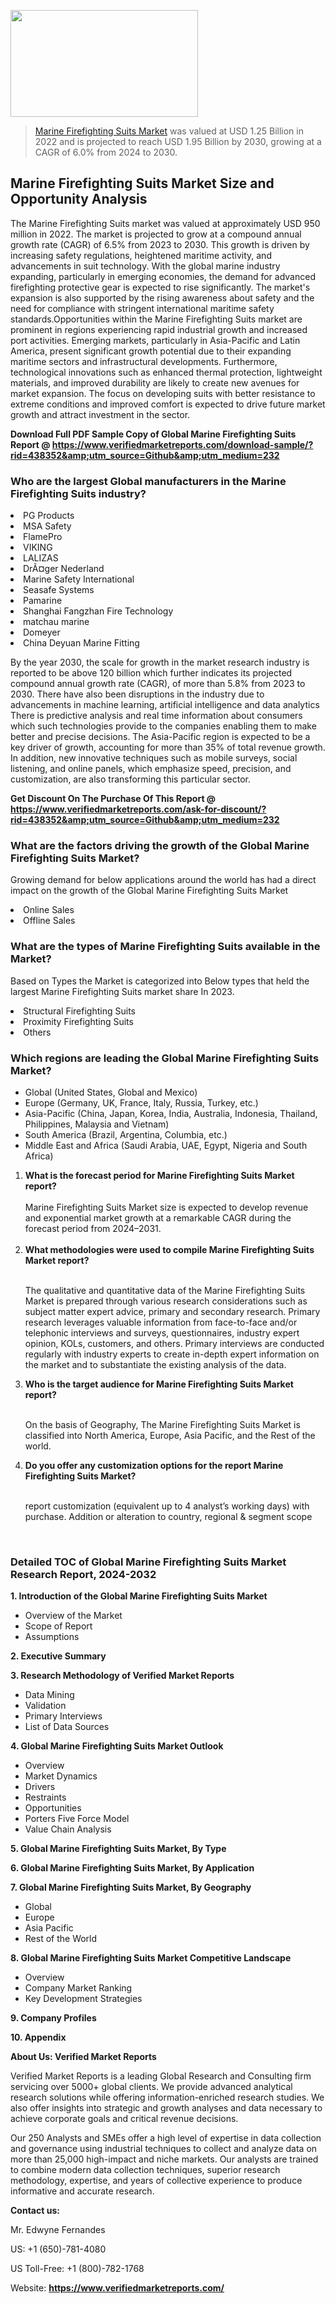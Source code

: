 
<img src="https://ffe5etoiles.com/wp-content/uploads/2024/12/MST1-300x171.png" alt="" width="300" height="171" class="alignnone size-medium wp-image-20088" /><blockquote><p><p><a href="https://www.verifiedmarketreports.com/download-sample/?rid=438352&utm_source=Github&utm_medium=232" target="_blank">Marine Firefighting Suits Market</a> was valued at USD 1.25 Billion in 2022 and is projected to reach USD 1.95 Billion by 2030, growing at a CAGR of 6.0% from 2024 to 2030.</p></blockquote><p><h2>Marine Firefighting Suits Market Size and Opportunity Analysis</h2>The Marine Firefighting Suits market was valued at approximately USD 950 million in 2022. The market is projected to grow at a compound annual growth rate (CAGR) of 6.5% from 2023 to 2030. This growth is driven by increasing safety regulations, heightened maritime activity, and advancements in suit technology. With the global marine industry expanding, particularly in emerging economies, the demand for advanced firefighting protective gear is expected to rise significantly. The market's expansion is also supported by the rising awareness about safety and the need for compliance with stringent international maritime safety standards.Opportunities within the Marine Firefighting Suits market are prominent in regions experiencing rapid industrial growth and increased port activities. Emerging markets, particularly in Asia-Pacific and Latin America, present significant growth potential due to their expanding maritime sectors and infrastructural developments. Furthermore, technological innovations such as enhanced thermal protection, lightweight materials, and improved durability are likely to create new avenues for market expansion. The focus on developing suits with better resistance to extreme conditions and improved comfort is expected to drive future market growth and attract investment in the sector.</p><p class=""><strong>Download Full PDF Sample Copy of Global Marine Firefighting Suits Report @ <a href="https://www.verifiedmarketreports.com/download-sample/?rid=438352&amp;utm_source=Github&amp;utm_medium=232" target="_blank">https://www.verifiedmarketreports.com/download-sample/?rid=438352&amp;utm_source=Github&amp;utm_medium=232</a></strong></p><h3 id="" class="">Who are the largest Global manufacturers in the Marine Firefighting Suits industry?</h3><p><li>PG Products</li><li> MSA Safety</li><li> FlamePro</li><li> VIKING</li><li> LALIZAS</li><li> DrÃ¤ger Nederland</li><li> Marine Safety International</li><li> Seasafe Systems</li><li> Pamarine</li><li> Shanghai Fangzhan Fire Technology</li><li> matchau marine</li><li> Domeyer</li><li> China Deyuan Marine Fitting</li></p><div class=""><div class="" dir="" data-message-author-role="" data-message-id="" data-message-model-slug=""><div class=""><div class=""><div class=""><div class="" dir="" data-message-author-role="" data-message-id="" data-message-model-slug=""><div class=""><div class=""><p>By the year 2030, the scale for growth in the market research industry is reported to be above 120 billion which further indicates its projected compound annual growth rate (CAGR), of more than 5.8% from 2023 to 2030. There have also been disruptions in the industry due to advancements in machine learning, artificial intelligence and data analytics There is predictive analysis and real time information about consumers which such technologies provide to the companies enabling them to make better and precise decisions. The Asia-Pacific region is expected to be a key driver of growth, accounting for more than 35% of total revenue growth. In addition, new innovative techniques such as mobile surveys, social listening, and online panels, which emphasize speed, precision, and customization, are also transforming this particular sector.</p><p><strong>Get Discount On The Purchase Of This Report @&nbsp; <a href="https://www.verifiedmarketreports.com/ask-for-discount/?rid=438352&amp;utm_source=Github&amp;utm_medium=232" target="_blank">https://www.verifiedmarketreports.com/ask-for-discount/?rid=438352&amp;utm_source=Github&amp;utm_medium=232</a></strong></p></div></div></div></div></div></div></div></div><h3 id="" class="">What are the factors driving the growth of the Global Marine Firefighting Suits Market?</h3><p id="" class="">Growing demand for below applications around the world has had a direct impact on the growth of the Global Marine Firefighting Suits Market</p><p id="" class=""><li>Online Sales</li><li> Offline Sales</li></p><h3 id="" class="">What are the types of Marine Firefighting Suits available in the Market?</h3><p id="" class="">Based on Types the Market is categorized into Below types that held the largest Marine Firefighting Suits market share In 2023.</p><p id="" class=""><li>Structural Firefighting Suits</li><li> Proximity Firefighting Suits</li><li> Others</li></p><h3 id="" class="">Which regions are leading the Global Marine Firefighting Suits Market?</h3><ul><li>Global (United States, Global and Mexico)</li><li>Europe (Germany, UK, France, Italy, Russia, Turkey, etc.)</li><li>Asia-Pacific (China, Japan, Korea, India, Australia, Indonesia, Thailand, Philippines, Malaysia and Vietnam)</li><li>South America (Brazil, Argentina, Columbia, etc.)</li><li>Middle East and Africa (Saudi Arabia, UAE, Egypt, Nigeria and South Africa)</li></ul><p><ol><li><strong>What is the forecast period for Marine Firefighting Suits Market report?<br /></strong><br /><span data-sheets-root="1" data-sheets-value="{&quot;1&quot;:2,&quot;2&quot;:&quot;XXXX size is expected to develop revenue and exponential market growth at a remarkable CAGR during the forecast period from 2024&ndash;2030.&quot;}" data-sheets-userformat="{&quot;2&quot;:12674,&quot;4&quot;:{&quot;1&quot;:2,&quot;2&quot;:16776960},&quot;10&quot;:2,&quot;11&quot;:0,&quot;15&quot;:&quot;Arial&quot;,&quot;16&quot;:12}">Marine Firefighting Suits Market size is expected to develop revenue and exponential market growth at a remarkable CAGR during the forecast period from 2024&ndash;2031.</span><br /><br /></li><li><strong>What methodologies were used to compile Marine Firefighting Suits Market report?<br /><br /></strong><p>The qualitative and quantitative data of the&nbsp;Marine Firefighting Suits Market is prepared through various research considerations such as subject matter expert advice, primary and secondary research. Primary research leverages valuable information from face-to-face and/or telephonic interviews and surveys, questionnaires, industry expert opinion, KOLs, customers, and others. Primary interviews are conducted regularly with industry experts to create in-depth expert information on the market and to substantiate the existing analysis of the data.&nbsp;</p></li><li><strong>Who is the target audience for Marine Firefighting Suits Market report?<br /><br /></strong><p>On the basis of Geography, The&nbsp;Marine Firefighting Suits Market is classified into North America, Europe, Asia Pacific, and the Rest of the world.</p></li><li><strong>Do you offer any customization options for the report Marine Firefighting Suits Market?<br /><br /></strong><p>report customization (equivalent up to 4 analyst&rsquo;s working days) with purchase. Addition or alteration to country, regional &amp; segment scope</p><p>&nbsp;</p></li></ol></p><h3 id="" class="">Detailed TOC of Global Marine Firefighting Suits Market Research Report, 2024-2032</h3><p id="" class=""><strong>1. Introduction of the Global Marine Firefighting Suits Market</strong></p><ul><li>Overview of the Market</li><li>Scope of Report</li><li>Assumptions</li></ul><p id="" class=""><strong>2. Executive Summary</strong></p><p id="" class=""><strong>3. Research Methodology of&nbsp;Verified Market Reports</strong></p><ul><li>Data Mining</li><li>Validation</li><li>Primary Interviews</li><li>List of Data Sources</li></ul><p id="" class=""><strong>4. Global Marine Firefighting Suits Market Outlook</strong></p><ul><li>Overview</li><li>Market Dynamics</li><li>Drivers</li><li>Restraints</li><li>Opportunities</li><li>Porters Five Force Model</li><li>Value Chain Analysis</li></ul><p id="" class=""><strong>5. Global Marine Firefighting Suits Market, By&nbsp;Type</strong></p><p id="" class=""><strong>6. Global Marine Firefighting Suits Market, By Application</strong></p><p id="" class=""><strong>7. Global Marine Firefighting Suits Market, By Geography</strong></p><ul><li>Global</li><li>Europe</li><li>Asia Pacific</li><li>Rest of the World</li></ul><p id="" class=""><strong>8. Global Marine Firefighting Suits Market Competitive Landscape</strong></p><ul><li>Overview</li><li>Company Market Ranking</li><li>Key Development Strategies</li></ul><p id="" class=""><strong>9. Company Profiles</strong></p><p id="" class=""><strong>10. Appendix</strong></p><p id="" class=""><strong>About Us: Verified Market Reports</strong></p><p id="" class="">Verified Market Reports is a leading Global Research and Consulting firm servicing over 5000+ global clients. We provide advanced analytical research solutions while offering information-enriched research studies. We also offer insights into strategic and growth analyses and data necessary to achieve corporate goals and critical revenue decisions.</p><p id="" class="">Our 250 Analysts and SMEs offer a high level of expertise in data collection and governance using industrial techniques to collect and analyze data on more than 25,000 high-impact and niche markets. Our analysts are trained to combine modern data collection techniques, superior research methodology, expertise, and years of collective experience to produce informative and accurate research.</p><p id="" class=""><strong>Contact us:</strong></p><p id="" class="">Mr. Edwyne Fernandes</p><p id="" class="">US: +1 (650)-781-4080</p><p id="" class="">US Toll-Free: +1 (800)-782-1768</p><p id="" class="">Website: <a target="" data-test-app-aware-link=""><strong>https://www.verifiedmarketreports.com/</strong></a></p>

